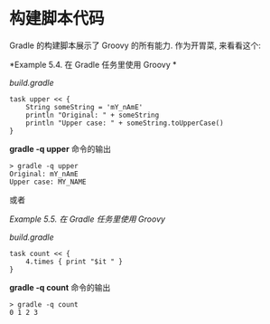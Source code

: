 # 构建脚本代码

Gradle 的构建脚本展示了 Groovy 的所有能力. 作为开胃菜, 来看看这个:

*Example 5.4. 在 Gradle 任务里使用 Groovy *

*build.gradle*

    task upper << {
        String someString = 'mY_nAmE'
        println "Original: " + someString
        println "Upper case: " + someString.toUpperCase()
    }

**gradle -q upper** 命令的输出

    > gradle -q upper
    Original: mY_nAmE
    Upper case: MY_NAME

或者

*Example 5.5. 在 Gradle 任务里使用 Groovy*

*build.gradle*

    task count << {
        4.times { print "$it " }
    }

**gradle -q count** 命令的输出

    > gradle -q count
    0 1 2 3
